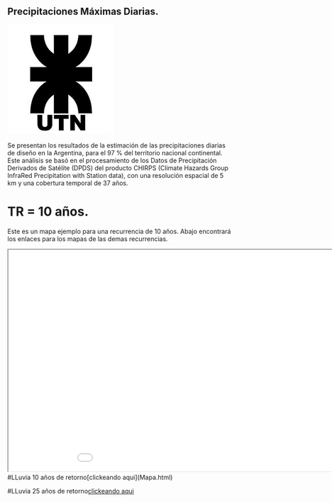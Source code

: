 ## Precipitaciones Máximas Diarias.
<img src="240px-UTN_logo.jpg">

Se presentan los resultados de la estimación de las precipitaciones diarias de diseño en la Argentina, para el 97 % del territorio nacional continental. Este análisis se basó en el procesamiento de los Datos de Precipitación Derivados de Satélite (DPDS) del producto CHIRPS (Climate Hazards Group InfraRed Precipitation with Station data), con una resolución espacial de 5 km y una cobertura temporal de 37 años.

# TR = 10 años.
Este es un mapa ejemplo para una recurrencia de 10 años. Abajo encontrará los enlaces para los mapas de las demas recurrencias.

<iframe src="Mapa.html" height="500" width="1000"></iframe>
#LLuvia 10 años de retorno[clickeando aqui](Mapa.html)


#LLuvia 25 años de retorno[clickeando aqui](https://pablostehli.github.io/mapaconbase)
